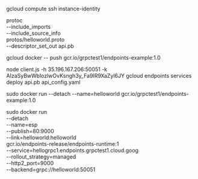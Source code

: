 gcloud compute ssh instance-identity

protoc \
    --include_imports \
    --include_source_info \
    protos/helloworld.proto \
    --descriptor_set_out api.pb
    
gcloud docker -- push gcr.io/grpctest1/endpoints-example:1.0

node client.js -h  35.196.167.206:50051 -k AIzaSyBwWblozlwOvKsngh3y_Fa9IR9XaZyl6JY
gcloud endpoints services deploy api.pb api_config.yaml

sudo docker run --detach --name=helloworld gcr.io/grpctest1/endpoints-example:1.0

sudo docker run \
    --detach \
    --name=esp \
    --publish=80:9000 \
    --link=helloworld:helloworld \
    gcr.io/endpoints-release/endpoints-runtime:1 \
    --service=hellogrpc1.endpoints.grpctest1.cloud.goog\
    --rollout_strategy=managed \
    --http2_port=9000 \
    --backend=grpc://helloworld:50051
